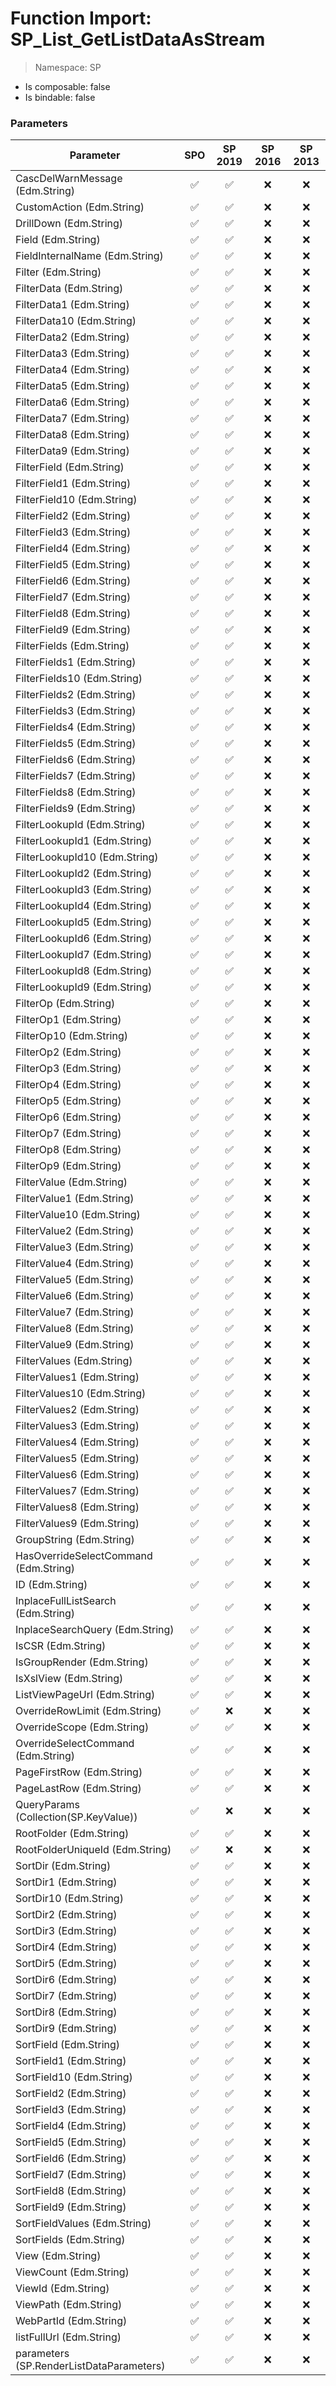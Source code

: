 # Function Import: SP_List_GetListDataAsStream

> Namespace: SP

- Is composable: false
- Is bindable: false

### Parameters

Parameter | SPO | SP 2019 | SP 2016 | SP 2013
----------|:---:|:-------:|:-------:|:-------:
CascDelWarnMessage (Edm.String) | ✅ | ✅ | ❌ | ❌
CustomAction (Edm.String) | ✅ | ✅ | ❌ | ❌
DrillDown (Edm.String) | ✅ | ✅ | ❌ | ❌
Field (Edm.String) | ✅ | ✅ | ❌ | ❌
FieldInternalName (Edm.String) | ✅ | ✅ | ❌ | ❌
Filter (Edm.String) | ✅ | ✅ | ❌ | ❌
FilterData (Edm.String) | ✅ | ✅ | ❌ | ❌
FilterData1 (Edm.String) | ✅ | ✅ | ❌ | ❌
FilterData10 (Edm.String) | ✅ | ✅ | ❌ | ❌
FilterData2 (Edm.String) | ✅ | ✅ | ❌ | ❌
FilterData3 (Edm.String) | ✅ | ✅ | ❌ | ❌
FilterData4 (Edm.String) | ✅ | ✅ | ❌ | ❌
FilterData5 (Edm.String) | ✅ | ✅ | ❌ | ❌
FilterData6 (Edm.String) | ✅ | ✅ | ❌ | ❌
FilterData7 (Edm.String) | ✅ | ✅ | ❌ | ❌
FilterData8 (Edm.String) | ✅ | ✅ | ❌ | ❌
FilterData9 (Edm.String) | ✅ | ✅ | ❌ | ❌
FilterField (Edm.String) | ✅ | ✅ | ❌ | ❌
FilterField1 (Edm.String) | ✅ | ✅ | ❌ | ❌
FilterField10 (Edm.String) | ✅ | ✅ | ❌ | ❌
FilterField2 (Edm.String) | ✅ | ✅ | ❌ | ❌
FilterField3 (Edm.String) | ✅ | ✅ | ❌ | ❌
FilterField4 (Edm.String) | ✅ | ✅ | ❌ | ❌
FilterField5 (Edm.String) | ✅ | ✅ | ❌ | ❌
FilterField6 (Edm.String) | ✅ | ✅ | ❌ | ❌
FilterField7 (Edm.String) | ✅ | ✅ | ❌ | ❌
FilterField8 (Edm.String) | ✅ | ✅ | ❌ | ❌
FilterField9 (Edm.String) | ✅ | ✅ | ❌ | ❌
FilterFields (Edm.String) | ✅ | ✅ | ❌ | ❌
FilterFields1 (Edm.String) | ✅ | ✅ | ❌ | ❌
FilterFields10 (Edm.String) | ✅ | ✅ | ❌ | ❌
FilterFields2 (Edm.String) | ✅ | ✅ | ❌ | ❌
FilterFields3 (Edm.String) | ✅ | ✅ | ❌ | ❌
FilterFields4 (Edm.String) | ✅ | ✅ | ❌ | ❌
FilterFields5 (Edm.String) | ✅ | ✅ | ❌ | ❌
FilterFields6 (Edm.String) | ✅ | ✅ | ❌ | ❌
FilterFields7 (Edm.String) | ✅ | ✅ | ❌ | ❌
FilterFields8 (Edm.String) | ✅ | ✅ | ❌ | ❌
FilterFields9 (Edm.String) | ✅ | ✅ | ❌ | ❌
FilterLookupId (Edm.String) | ✅ | ✅ | ❌ | ❌
FilterLookupId1 (Edm.String) | ✅ | ✅ | ❌ | ❌
FilterLookupId10 (Edm.String) | ✅ | ✅ | ❌ | ❌
FilterLookupId2 (Edm.String) | ✅ | ✅ | ❌ | ❌
FilterLookupId3 (Edm.String) | ✅ | ✅ | ❌ | ❌
FilterLookupId4 (Edm.String) | ✅ | ✅ | ❌ | ❌
FilterLookupId5 (Edm.String) | ✅ | ✅ | ❌ | ❌
FilterLookupId6 (Edm.String) | ✅ | ✅ | ❌ | ❌
FilterLookupId7 (Edm.String) | ✅ | ✅ | ❌ | ❌
FilterLookupId8 (Edm.String) | ✅ | ✅ | ❌ | ❌
FilterLookupId9 (Edm.String) | ✅ | ✅ | ❌ | ❌
FilterOp (Edm.String) | ✅ | ✅ | ❌ | ❌
FilterOp1 (Edm.String) | ✅ | ✅ | ❌ | ❌
FilterOp10 (Edm.String) | ✅ | ✅ | ❌ | ❌
FilterOp2 (Edm.String) | ✅ | ✅ | ❌ | ❌
FilterOp3 (Edm.String) | ✅ | ✅ | ❌ | ❌
FilterOp4 (Edm.String) | ✅ | ✅ | ❌ | ❌
FilterOp5 (Edm.String) | ✅ | ✅ | ❌ | ❌
FilterOp6 (Edm.String) | ✅ | ✅ | ❌ | ❌
FilterOp7 (Edm.String) | ✅ | ✅ | ❌ | ❌
FilterOp8 (Edm.String) | ✅ | ✅ | ❌ | ❌
FilterOp9 (Edm.String) | ✅ | ✅ | ❌ | ❌
FilterValue (Edm.String) | ✅ | ✅ | ❌ | ❌
FilterValue1 (Edm.String) | ✅ | ✅ | ❌ | ❌
FilterValue10 (Edm.String) | ✅ | ✅ | ❌ | ❌
FilterValue2 (Edm.String) | ✅ | ✅ | ❌ | ❌
FilterValue3 (Edm.String) | ✅ | ✅ | ❌ | ❌
FilterValue4 (Edm.String) | ✅ | ✅ | ❌ | ❌
FilterValue5 (Edm.String) | ✅ | ✅ | ❌ | ❌
FilterValue6 (Edm.String) | ✅ | ✅ | ❌ | ❌
FilterValue7 (Edm.String) | ✅ | ✅ | ❌ | ❌
FilterValue8 (Edm.String) | ✅ | ✅ | ❌ | ❌
FilterValue9 (Edm.String) | ✅ | ✅ | ❌ | ❌
FilterValues (Edm.String) | ✅ | ✅ | ❌ | ❌
FilterValues1 (Edm.String) | ✅ | ✅ | ❌ | ❌
FilterValues10 (Edm.String) | ✅ | ✅ | ❌ | ❌
FilterValues2 (Edm.String) | ✅ | ✅ | ❌ | ❌
FilterValues3 (Edm.String) | ✅ | ✅ | ❌ | ❌
FilterValues4 (Edm.String) | ✅ | ✅ | ❌ | ❌
FilterValues5 (Edm.String) | ✅ | ✅ | ❌ | ❌
FilterValues6 (Edm.String) | ✅ | ✅ | ❌ | ❌
FilterValues7 (Edm.String) | ✅ | ✅ | ❌ | ❌
FilterValues8 (Edm.String) | ✅ | ✅ | ❌ | ❌
FilterValues9 (Edm.String) | ✅ | ✅ | ❌ | ❌
GroupString (Edm.String) | ✅ | ✅ | ❌ | ❌
HasOverrideSelectCommand (Edm.String) | ✅ | ✅ | ❌ | ❌
ID (Edm.String) | ✅ | ✅ | ❌ | ❌
InplaceFullListSearch (Edm.String) | ✅ | ✅ | ❌ | ❌
InplaceSearchQuery (Edm.String) | ✅ | ✅ | ❌ | ❌
IsCSR (Edm.String) | ✅ | ✅ | ❌ | ❌
IsGroupRender (Edm.String) | ✅ | ✅ | ❌ | ❌
IsXslView (Edm.String) | ✅ | ✅ | ❌ | ❌
ListViewPageUrl (Edm.String) | ✅ | ✅ | ❌ | ❌
OverrideRowLimit (Edm.String) | ✅ | ❌ | ❌ | ❌
OverrideScope (Edm.String) | ✅ | ✅ | ❌ | ❌
OverrideSelectCommand (Edm.String) | ✅ | ✅ | ❌ | ❌
PageFirstRow (Edm.String) | ✅ | ✅ | ❌ | ❌
PageLastRow (Edm.String) | ✅ | ✅ | ❌ | ❌
QueryParams (Collection(SP.KeyValue)) | ✅ | ❌ | ❌ | ❌
RootFolder (Edm.String) | ✅ | ✅ | ❌ | ❌
RootFolderUniqueId (Edm.String) | ✅ | ❌ | ❌ | ❌
SortDir (Edm.String) | ✅ | ✅ | ❌ | ❌
SortDir1 (Edm.String) | ✅ | ✅ | ❌ | ❌
SortDir10 (Edm.String) | ✅ | ✅ | ❌ | ❌
SortDir2 (Edm.String) | ✅ | ✅ | ❌ | ❌
SortDir3 (Edm.String) | ✅ | ✅ | ❌ | ❌
SortDir4 (Edm.String) | ✅ | ✅ | ❌ | ❌
SortDir5 (Edm.String) | ✅ | ✅ | ❌ | ❌
SortDir6 (Edm.String) | ✅ | ✅ | ❌ | ❌
SortDir7 (Edm.String) | ✅ | ✅ | ❌ | ❌
SortDir8 (Edm.String) | ✅ | ✅ | ❌ | ❌
SortDir9 (Edm.String) | ✅ | ✅ | ❌ | ❌
SortField (Edm.String) | ✅ | ✅ | ❌ | ❌
SortField1 (Edm.String) | ✅ | ✅ | ❌ | ❌
SortField10 (Edm.String) | ✅ | ✅ | ❌ | ❌
SortField2 (Edm.String) | ✅ | ✅ | ❌ | ❌
SortField3 (Edm.String) | ✅ | ✅ | ❌ | ❌
SortField4 (Edm.String) | ✅ | ✅ | ❌ | ❌
SortField5 (Edm.String) | ✅ | ✅ | ❌ | ❌
SortField6 (Edm.String) | ✅ | ✅ | ❌ | ❌
SortField7 (Edm.String) | ✅ | ✅ | ❌ | ❌
SortField8 (Edm.String) | ✅ | ✅ | ❌ | ❌
SortField9 (Edm.String) | ✅ | ✅ | ❌ | ❌
SortFieldValues (Edm.String) | ✅ | ✅ | ❌ | ❌
SortFields (Edm.String) | ✅ | ✅ | ❌ | ❌
View (Edm.String) | ✅ | ✅ | ❌ | ❌
ViewCount (Edm.String) | ✅ | ✅ | ❌ | ❌
ViewId (Edm.String) | ✅ | ✅ | ❌ | ❌
ViewPath (Edm.String) | ✅ | ✅ | ❌ | ❌
WebPartId (Edm.String) | ✅ | ✅ | ❌ | ❌
listFullUrl (Edm.String) | ✅ | ✅ | ❌ | ❌
parameters (SP.RenderListDataParameters) | ✅ | ✅ | ❌ | ❌